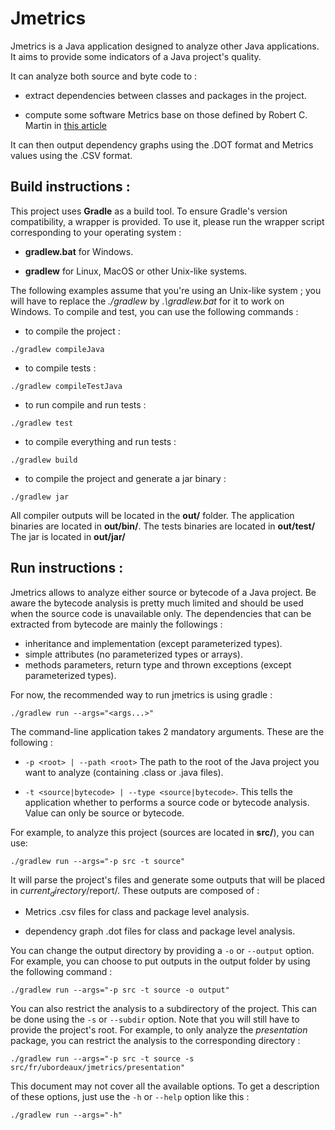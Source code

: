 # Jmetrics

Jmetrics is a Java application designed to analyze other Java applications.
It aims to provide some indicators of a Java project's quality.

It can analyze both source and byte code to :

 - extract dependencies between classes and packages in the project.
 
 - compute some software Metrics base on those defined by Robert C. Martin in
 <a href="https://linux.ime.usp.br/~joaomm/mac499/arquivos/referencias/oodmetrics.pdf">this article</a>

It can then output dependency graphs using the .DOT format and Metrics values using the .CSV
format.

## Build instructions :

This project uses **Gradle** as a build tool. To ensure Gradle's version compatibility, a wrapper 
is provided. To use it, please run the wrapper script corresponding to your operating system :

 - **gradlew.bat** for Windows.

 - **gradlew** for Linux, MacOS or other Unix-like systems.

The following examples assume that you're using an Unix-like system ; you will have to replace the *./gradlew* by 
*.\gradlew.bat* for it to work on Windows. To compile and test, you can use the following commands :

- to compile the project : 

```
./gradlew compileJava
```

- to compile tests : 

```
./gradlew compileTestJava
```

- to run compile and run tests : 

```
./gradlew test
```

- to compile everything and run tests : 

```
./gradlew build
```

- to compile the project and generate a jar binary : 

```
./gradlew jar
```

All compiler outputs will be located in the **out/** folder.
The application binaries are located in **out/bin/**.
The tests binaries are located in **out/test/**
The jar is located in **out/jar/**

## Run instructions :

Jmetrics allows to analyze either source or bytecode of a Java project.
Be aware the bytecode analysis is pretty much limited and should be used when the
 source code is unavailable only. The dependencies that can be extracted from bytecode 
 are mainly the followings :
 
- inheritance and implementation (except parameterized types).
- simple attributes (no parameterized types or arrays).
- methods parameters, return type and thrown exceptions (except parameterized types).

For now, the recommended way to run jmetrics is using gradle :

```
./gradlew run --args="<args...>"
```

The command-line application takes 2 mandatory arguments. These are the following :

 - `-p <root> | --path <root>` The path to the root of the Java project you want to analyze 
 (containing .class or .java files).
  
 - `-t <source|bytecode> | --type <source|bytecode>`. This tells the application whether to
 performs a source code or bytecode analysis. Value can only be source or bytecode.
 
For example, to analyze this project (sources are located in **src/**), you can use:

```
./gradlew run --args="-p src -t source"
```

It will parse the project's files and generate some outputs that will be placed in 
 $current_directory$/report/. These outputs are composed of :
 
  - Metrics .csv files for class and package level analysis.
  
  - dependency graph .dot files for class and package level analysis.

You can change the output directory by providing a `-o` or `--output` option. For example,
you can choose to put outputs in the output folder by using the following command :

```
./gradlew run --args="-p src -t source -o output"
```

You can also restrict the analysis to a subdirectory of the project. This can be done using
the `-s` or `--subdir` option. Note that you will still have to provide the project's root.
For example, to only analyze the *presentation* package, you can restrict the analysis to the
corresponding directory :

```
./gradlew run --args="-p src -t source -s src/fr/ubordeaux/jmetrics/presentation"
```

This document may not cover all the available options. To get a description of these
options, just use the `-h` or  `--help` option like this :

```
./gradlew run --args="-h"
```

